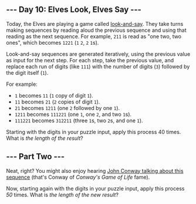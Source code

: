 ## --- Day 10: Elves Look, Elves Say ---
Today, the Elves are playing a game called [look-and-say](https://en.wikipedia.org/wiki/Look-and-say_sequence).  They take turns making sequences by reading aloud the previous sequence and using that reading as the next sequence.  For example, `211` is read as "one two, two ones", which becomes `1221` (`1` `2`, `2` `1`s).

Look-and-say sequences are generated iteratively, using the previous value as input for the next step.  For each step, take the previous value, and replace each run of digits (like `111`) with the number of digits (`3`) followed by the digit itself (`1`).

For example:


 - `1` becomes `11` (`1` copy of digit `1`).
 - `11` becomes `21` (`2` copies of digit `1`).
 - `21` becomes `1211` (one `2` followed by one `1`).
 - `1211` becomes `111221` (one `1`, one `2`, and two `1`s).
 - `111221` becomes `312211` (three `1`s, two `2`s, and one `1`).

Starting with the digits in your puzzle input, apply this process 40 times.  What is *the length of the result*?


## --- Part Two ---
Neat, right? You might also enjoy hearing [John Conway talking about this sequence](https://www.youtube.com/watch?v=ea7lJkEhytA) (that's Conway of *Conway's Game of Life* fame).

Now, starting again with the digits in your puzzle input, apply this process *50* times.  What is *the length of the new result*?


